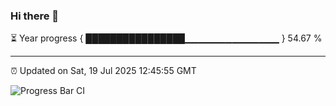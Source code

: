 ### Hi there 👋

⏳ Year progress { ████████████████▁▁▁▁▁▁▁▁▁▁▁▁▁▁ } 54.67 %

---

⏰ Updated on Sat, 19 Jul 2025 12:45:55 GMT

![Progress Bar CI](https://github.com/liununu/liununu/workflows/Progress%20Bar%20CI/badge.svg)
